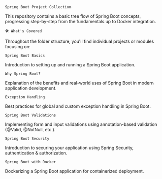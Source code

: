 `Spring Boot Project Collection`

This repository contains a basic tree flow of Spring Boot concepts, progressing step-by-step from the fundamentals up to Docker integration.

`🛠️ What's Covered`

Throughout the folder structure, you'll find individual projects or modules focusing on:

`Spring Boot Basics`

Introduction to setting up and running a Spring Boot application.

`Why Spring Boot?`

Explanation of the benefits and real-world uses of Spring Boot in modern application development.

`Exception Handling`

Best practices for global and custom exception handling in Spring Boot.

`Spring Boot Validations`

Implementing form and input validations using annotation-based validation (@Valid, @NotNull, etc.).

`Spring Boot Security`

Introduction to securing your application using Spring Security, authentication & authorization.

`Spring Boot with Docker`

Dockerizing a Spring Boot application for containerized deployment.
